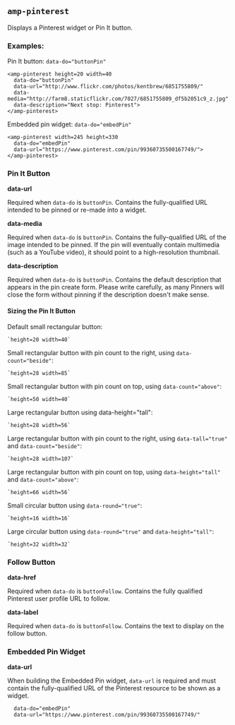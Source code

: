<!---
Copyright 2015 The AMP HTML Authors.

Licensed under the Apache License, Version 2.0 (the "License");
you may not use this file except in compliance with the License.
You may obtain a copy of the License at

      http://www.apache.org/licenses/LICENSE-2.0

Unless required by applicable law or agreed to in writing, software
distributed under the License is distributed on an "AS-IS" BASIS,
WITHOUT WARRANTIES OR CONDITIONS OF ANY KIND, either express or implied.
See the License for the specific language governing permissions and
limitations under the License.
-->

## <a name=”amp-pinterest”></a> `amp-pinterest`

Displays a Pinterest widget or Pin It button.

### Examples:

Pin It button: `data-do="buttonPin"`
```
<amp-pinterest height=20 width=40
  data-do="buttonPin"
  data-url="http://www.flickr.com/photos/kentbrew/6851755809/"
  data-media="http://farm8.staticflickr.com/7027/6851755809_df5b2051c9_z.jpg"
  data-description="Next stop: Pinterest">
</amp-pinterest>
```

Embedded pin widget: `data-do="embedPin"`
```
<amp-pinterest width=245 height=330
  data-do="embedPin"
  data-url="https://www.pinterest.com/pin/99360735500167749/">
</amp-pinterest>
```

### Pin It Button

**data-url**

Required when `data-do` is `buttonPin`. Contains the fully-qualified URL intended to be pinned or re-made into a widget.

**data-media**

Required when `data-do` is `buttonPin`. Contains the fully-qualified URL of the image intended to be pinned. If the pin will eventually contain multimedia (such as a YouTube video), it should point to a high-resolution thumbnail.

**data-description**

Required when `data-do` is `buttonPin`. Contains the default description that appears in the pin create form. Please write carefully, as many Pinners will close the form without pinning if the description doesn't make sense.

#### Sizing the Pin It Button

Default small rectangular button:

    `height=20 width=40`

Small rectangular button with pin count to the right, using `data-count="beside"`:

    `height=28 width=85`

Small rectangular button with pin count on top, using `data-count="above"`:

    `height=50 width=40`

Large rectangular button using data-height="tall":

    `height=28 width=56`

Large rectangular button with pin count to the right, using `data-tall="true"` and `data-count="beside"`:

    `height=28 width=107`

Large rectangular button with pin count on top, using `data-height="tall"` and `data-count="above"`:

    `height=66 width=56`

Small circular button using `data-round="true"`:

    `height=16 width=16`

Large circular button using `data-round="true"` and `data-height="tall"`:

    `height=32 width=32`

### Follow Button

**data-href**

Required when `data-do` is `buttonFollow`. Contains the fully qualified Pinterest user profile URL to follow.

**data-label**

Required when `data-do` is `buttonFollow`. Contains the text to display on the follow button.

### Embedded Pin Widget

**data-url**

When building the Embedded Pin widget, `data-url` is required and must contain the fully-qualified URL of the Pinterest resource to be shown as a widget.
```
  data-do="embedPin"
  data-url="https://www.pinterest.com/pin/99360735500167749/"
```
